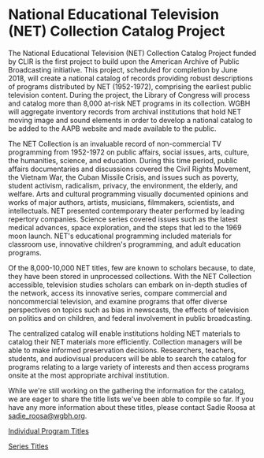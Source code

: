 # National Educational Television (NET) Collection Catalog Project

The National Educational Television (NET) Collection Catalog Project funded by CLIR is the first project to build upon the American Archive of Public Broadcasting initiative. This project, scheduled for completion by June 2018, will create a national catalog of records providing robust descriptions of programs distributed by NET (1952-1972), comprising the earliest public television content. During the project, the Library of Congress will process and catalog more than 8,000 at-risk NET programs in its collection. WGBH will aggregate inventory records from archival institutions that hold NET moving image and sound elements in order to develop a national catalog to be added to the AAPB website and made available to the public. 

The NET Collection is an invaluable record of non-commercial TV programming from 1952-1972 on public affairs, social issues, arts, culture, the humanities, science, and education. During this time period, public affairs documentaries and discussions covered the Civil Rights Movement, the Vietnam War, the Cuban Missile Crisis, and issues such as poverty, student activism, radicalism, privacy, the environment, the elderly, and welfare. Arts and cultural programming visually documented opinions and works of major authors, artists, musicians, filmmakers, scientists, and intellectuals. NET presented contemporary theater performed by leading repertory companies. Science series covered issues such as the latest medical advances, space exploration, and the steps that led to the 1969 moon launch. NET's educational programming included materials for classroom use, innovative children's programming, and adult education programs. 

Of the 8,000-10,000 NET titles, few are known to scholars because, to date, they have been stored in unprocessed collections. With the NET Collection accessible, television studies scholars can embark on in-depth studies of the network, access its innovative series, compare commercial and noncommercial television, and examine programs that offer diverse perspectives on topics such as bias in newscasts, the effects of television on politics and on children, and federal involvement in public broadcasting.

The centralized catalog will enable institutions holding NET materials to catalog their NET materials more efficiently. Collection managers will be able to make informed preservation decisions. Researchers, teachers, students, and audiovisual producers will be able to search the catalog for programs relating to a large variety of interests and then access programs onsite at the most appropriate archival institution. 

While we're still working on the gathering the information for the catalog, we are eager to share the title lists we've been able to compile so far. If you have any more information about these titles, please contact Sadie Roosa at sadie_roosa@wgbh.org.

[Individual Program Titles](/about-the-american-archive/projects/net-catalog/programs)

[Series Titles](/about-the-american-archive/projects/net-catalog/series)

